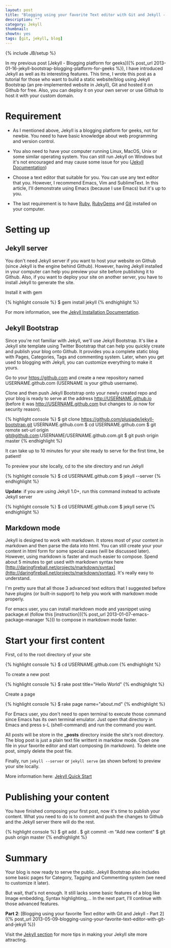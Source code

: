```yaml
---
layout: post
title: "Blogging using your favorite Text editor with Git and Jekyll - Part 1"
description: ""
category: Jekyll
thumbnail: 
showtn: yes
tags: [git, jekyll, blog]
---
```

{% include JB/setup %}

In my previous post
[Jekyll - Blogging platform for geeks]({% post_url 2013-01-16-jekyll-bootstrap-blogging-platform-for-geeks %}),
I have introduced Jekyll as well as its interesting features. This time, I wrote
this post as a tutorial for those who want to build a static website/blog using
Jekyll Bootstrap (an pre-implemented website in Jekyll), Git and hosted it on
Github for free. Also, you can deploy it on your
own server or use Github to host it with your custom domain.

# Requirement

* As I mentioned above, Jekyll is a blogging platform for geeks, not for newbie.
You need to have basic knowledge about web programming and version control.

* You also need to have your computer running Linux, MacOS, Unix or some
similar operating system. You can still run Jekyll on Windows but it's not
encouraged and may cause some issue for you
([Jekyll Documentation](http://jekyllrb.com/docs/installation/))

* Choose a text editor that suitable for you. You can use any text editor that
you. However, I recommend Emacs, Vim and SublimeText. In this article, I'll
demonstrate using Emacs (because I use Emacs) but it's up to you.

* The last requirement is to have [Ruby](http://www.ruby-lang.org/en/downloads/),
[RubyGems](http://rubygems.org/pages/download) and [Git](http://git-scm.com/)
installed on your computer.

<!-- more -->

# Setting up

## Jekyll server

You don't need Jekyll server if you want to host your website on Github (since
Jekyll is the engine behind Github). However,
having Jekyll installed in your computer can help you preview your site before
publishing it to Github. Also, if you want to deploy your site on another
server, you have to install Jekyll to generate the site.

Install it with gem

{% highlight console %}
$ gem install jekyll
{% endhighlight %}

For more information, see the
[Jekyll Installation Documentation](http://jekyllrb.com/docs/installation/).

## Jekyll Bootstrap

Since you're not familiar with Jekyll, we'll use Jekyll Bootstrap. It's like a
Jekyll site template using Twitter Bootstrap that can help you quickly create
and publish your blog onto Github. It provides you a complete static blog with
Pages, Categories, Tags and commenting system. Later, when you get used to
blogging with Jekyll, you can customize everything to make it yours.

Go to your <https://github.com> and create a new repository named
USERNAME.github.com (USERNAME is your github username).

Clone and then push Jekyll Bootstrap onto your newly created repo and your blog is ready to
serve at the address <http://USERNAME.github.io> (before it was
<http://USERNAME.github.com> but changes to .io now for security reason).

{% highlight console %}
$ git clone https://github.com/plusjade/jekyll-bootstrap.git USERNAME.github.com
$ cd USERNAME.github.com
$ git remote set-url origin git@github.com:USERNAME/USERNAME.github.com.git
$ git push origin master
{% endhighlight %}

It can take up to 10 minutes for your site ready to serve for the first time, be patient!

To preview your site locally, cd to the site directory and run Jekyll

{% highlight console %}
$ cd USERNAME.github.com
$ jekyll --server
{% endhighlight %}

**Update**: if you are using Jekyll 1.0+, run this command instead to activate
Jekyll server

{% highlight console %}
$ cd USERNAME.github.com
$ jekyll serve
{% endhighlight %}

## Markdown mode

Jekyll is designed to work with markdown. It stores most of your content in
markdown and then parse the data into html. You can still create your your
content in html form for some special cases (will be discussed later). However,
using markdown is faster and much easier to compose. Spend about 5 minutes to get
used with markdown syntax here
[http://daringfireball.net/projects/markdown/syntax](http://daringfireball.net/projects/markdown/syntax).
It's really easy to understand.

I'm pretty sure that all those 3 advanced text editors that I suggested before
have plugins (or built-in support) to help you work with markdown mode
properly.

For emacs user, you can install markdown mode and yasnippet using package.el
(follow this
[instruction]({% post_url 2013-01-07-emacs-package-manager %})) to compose in
markdown mode faster.

# Start your first content

First, cd to the root directory of your site

{% highlight console %}
$ cd USERNAME.github.com
{% endhighlight %}

To create a new post

{% highlight console %}
$ rake post title="Hello World"
{% endhighlight %}

Create a page

{% highlight console %}
$ rake page name="about.md"
{% endhighlight %}

For Emacs user, you don't need to open terminal to execute those command since
Emacs has its own terminal emulator. Just open that directory in Emacs and press s-L
(shell-command) and run the command you want.

All posts will be store in the **\_posts** directory inside the site's
root directory. The blog post is just a plain text file writtent in markdow
mode. Open one file in your favorite editor and start composing (in markdown).
To delete one post, simply delete the post file.

Finally, run `jekyll --server` or `jekyll serve` (as shown before) to preview your site locally.

More information here:
[Jekyll Quick Start](http://jekyllbootstrap.com/usage/jekyll-quick-start.html)

# Publishing your content

You have finished composing your first post, now it's time to publish your content. What you
need to do is to commit and push the changes to Github and the Jekyll server
there will do the rest.

{% highlight console %}
$ git add .
$ git commit -m "Add new content"
$ git push origin master
{% endhighlight %}

# Summary

Your blog is now ready to serve the public. Jekyll Bootstrap also includes some
basic pages for Category, Tagging and Commenting system (we need to
customize it later).

But wait, that's not enough. It still lacks some basic features of a blog
like Image embedding, Syntax highlighting,... In the next part, I'll
continue with those advanced features.

**Part 2**: [Blogging using your favorite Text editor with Git and Jekyll - Part 2]({% post_url 2013-05-09-blogging-using-your-favorite-text-editor-with-git-and-jekyll %})

Visit the [Jekyll section](/categories.html#Jekyll-ref)
for more tips in making your Jekyll site more attracting.
